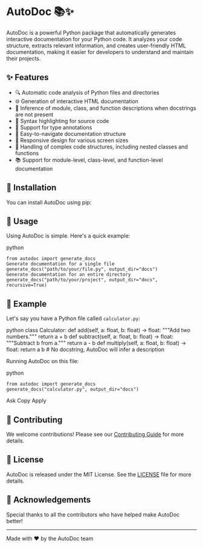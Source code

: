 # AutoDoc 📚✨

AutoDoc is a powerful Python package that automatically generates interactive documentation for your Python code. It analyzes your code structure, extracts relevant information, and creates user-friendly HTML documentation, making it easier for developers to understand and maintain their projects.

## ✨ Features

- 🔍 Automatic code analysis of Python files and directories
- 🌐 Generation of interactive HTML documentation
- 🧠 Inference of module, class, and function descriptions when docstrings are not present
- 🎨 Syntax highlighting for source code
- 📝 Support for type annotations
- 🧭 Easy-to-navigate documentation structure
- 📱 Responsive design for various screen sizes
- 🧩 Handling of complex code structures, including nested classes and functions
- 📚 Support for module-level, class-level, and function-level documentation

## 🚀 Installation

You can install AutoDoc using pip:


## 🔧 Usage

Using AutoDoc is simple. Here's a quick example:

python
```
from autodoc import generate_docs
Generate documentation for a single file
generate_docs("path/to/your/file.py", output_dir="docs")
Generate documentation for an entire directory
generate_docs("path/to/your/project", output_dir="docs", recursive=True)
```

## 📖 Example

Let's say you have a Python file called `calculator.py`:


python
class Calculator:
def add(self, a: float, b: float) -> float:
"""Add two numbers."""
return a + b
def subtract(self, a: float, b: float) -> float:
"""Subtract b from a."""
return a - b
def multiply(self, a: float, b: float) -> float:
return a b # No docstring, AutoDoc will infer a description


Running AutoDoc on this file:

python
```
from autodoc import generate_docs
generate_docs("calculator.py", output_dir="docs")
```
Ask
Copy
Apply

## 🤝 Contributing

We welcome contributions! Please see our [Contributing Guide](CONTRIBUTING.md) for more details.

## 📄 License

AutoDoc is released under the MIT License. See the [LICENSE](LICENSE) file for more details.

## 🙏 Acknowledgements

Special thanks to all the contributors who have helped make AutoDoc better!

---

Made with ❤️ by the AutoDoc team
